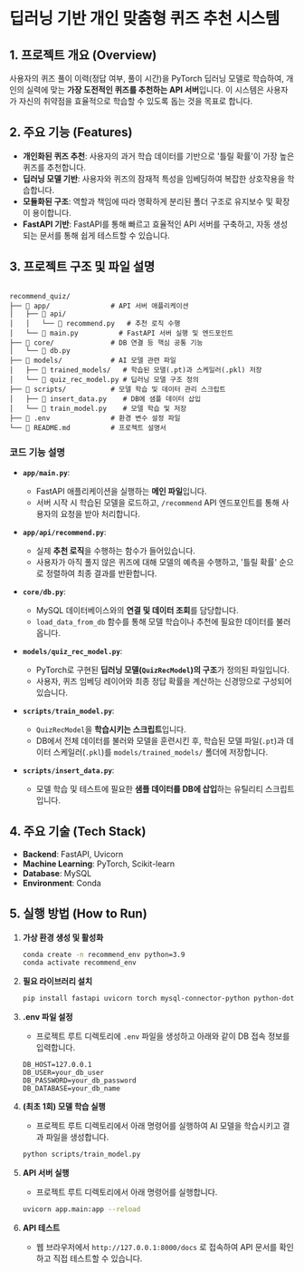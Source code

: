 # 딥러닝 기반 개인 맞춤형 퀴즈 추천 시스템

## 1. 프로젝트 개요 (Overview)

사용자의 퀴즈 풀이 이력(정답 여부, 풀이 시간)을 PyTorch 딥러닝 모델로 학습하여, 개인의 실력에 맞는 **가장 도전적인 퀴즈를 추천하는 API 서버**입니다. 이 시스템은 사용자가 자신의 취약점을 효율적으로 학습할 수 있도록 돕는 것을 목표로 합니다.

## 2. 주요 기능 (Features)

-   **개인화된 퀴즈 추천**: 사용자의 과거 학습 데이터를 기반으로 '틀릴 확률'이 가장 높은 퀴즈를 추천합니다.
-   **딥러닝 모델 기반**: 사용자와 퀴즈의 잠재적 특성을 임베딩하여 복잡한 상호작용을 학습합니다.
-   **모듈화된 구조**: 역할과 책임에 따라 명확하게 분리된 폴더 구조로 유지보수 및 확장이 용이합니다.
-   **FastAPI 기반**: FastAPI를 통해 빠르고 효율적인 API 서버를 구축하고, 자동 생성되는 문서를 통해 쉽게 테스트할 수 있습니다.

## 3. 프로젝트 구조 및 파일 설명

~~~ shell

recommend_quiz/
├── 📁 app/               # API 서버 애플리케이션
│   ├── 📁 api/
│   │   └── 📜 recommend.py   # 추천 로직 수행
│   └── 📜 main.py          # FastAPI 서버 실행 및 엔드포인트
├── 📁 core/              # DB 연결 등 핵심 공통 기능
│   └── 📜 db.py
├── 📁 models/            # AI 모델 관련 파일
│   ├── 📁 trained_models/   # 학습된 모델(.pt)과 스케일러(.pkl) 저장
│   └── 📜 quiz_rec_model.py # 딥러닝 모델 구조 정의
├── 📁 scripts/           # 모델 학습 및 데이터 관리 스크립트
│   ├── 📜 insert_data.py    # DB에 샘플 데이터 삽입
│   └── 📜 train_model.py    # 모델 학습 및 저장
├── 📜 .env               # 환경 변수 설정 파일
└── 📜 README.md          # 프로젝트 설명서

~~~



### 코드 기능 설명

-   **`app/main.py`**:
    -   FastAPI 애플리케이션을 실행하는 **메인 파일**입니다.
    -   서버 시작 시 학습된 모델을 로드하고, `/recommend` API 엔드포인트를 통해 사용자의 요청을 받아 처리합니다.

-   **`app/api/recommend.py`**:
    -   실제 **추천 로직**을 수행하는 함수가 들어있습니다.
    -   사용자가 아직 풀지 않은 퀴즈에 대해 모델의 예측을 수행하고, '틀릴 확률' 순으로 정렬하여 최종 결과를 반환합니다.

-   **`core/db.py`**:
    -   MySQL 데이터베이스와의 **연결 및 데이터 조회**를 담당합니다.
    -   `load_data_from_db` 함수를 통해 모델 학습이나 추천에 필요한 데이터를 불러옵니다.

-   **`models/quiz_rec_model.py`**:
    -   PyTorch로 구현된 **딥러닝 모델(`QuizRecModel`)의 구조**가 정의된 파일입니다.
    -   사용자, 퀴즈 임베딩 레이어와 최종 정답 확률을 계산하는 신경망으로 구성되어 있습니다.

-   **`scripts/train_model.py`**:
    -   `QuizRecModel`을 **학습시키는 스크립트**입니다.
    -   DB에서 전체 데이터를 불러와 모델을 훈련시킨 후, 학습된 모델 파일(`.pt`)과 데이터 스케일러(`.pkl`)를 `models/trained_models/` 폴더에 저장합니다.

-   **`scripts/insert_data.py`**:
    -   모델 학습 및 테스트에 필요한 **샘플 데이터를 DB에 삽입**하는 유틸리티 스크립트입니다.

## 4. 주요 기술 (Tech Stack)

-   **Backend**: FastAPI, Uvicorn
-   **Machine Learning**: PyTorch, Scikit-learn
-   **Database**: MySQL
-   **Environment**: Conda

## 5. 실행 방법 (How to Run)

1.  **가상 환경 생성 및 활성화**
    ```bash
    conda create -n recommend_env python=3.9
    conda activate recommend_env
    ```

2.  **필요 라이브러리 설치**
    ```bash
    pip install fastapi uvicorn torch mysql-connector-python python-dotenv scikit-learn
    ```

3.  **.env 파일 설정**
    -   프로젝트 루트 디렉토리에 `.env` 파일을 생성하고 아래와 같이 DB 접속 정보를 입력합니다.
    ```
    DB_HOST=127.0.0.1
    DB_USER=your_db_user
    DB_PASSWORD=your_db_password
    DB_DATABASE=your_db_name
    ```

4.  **(최초 1회) 모델 학습 실행**
    -   프로젝트 루트 디렉토리에서 아래 명령어를 실행하여 AI 모델을 학습시키고 결과 파일을 생성합니다.
    ```bash
    python scripts/train_model.py
    ```

5.  **API 서버 실행**
    -   프로젝트 루트 디렉토리에서 아래 명령어를 실행합니다.
    ```bash
    uvicorn app.main:app --reload
    ```

6.  **API 테스트**
    -   웹 브라우저에서 `http://127.0.0.1:8000/docs` 로 접속하여 API 문서를 확인하고 직접 테스트할 수 있습니다.
